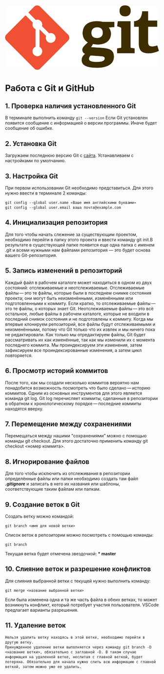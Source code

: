 ![Logo Git](Git-Logo-2Color.png)
# Работа с Git и GitHub
## 1. Проверка наличия установленного Git
В терминале выполнить команду `git --version`
Если Git установлен появится сообщение с информацией о версии программы. Иначе будет сообщение об ошибке.
## 2. Установка Git
Загружаем последнюю версию Git с [сайта](https://git-scm.com/downloads). 
Устанавливаем с настройками по умолчанию.
## 3. Настройка Git
При первом использовании Git необходимо представиться.
Для этого нужно ввести в терминале 2 команды:
```
git config --global user.name «Ваше имя английскими буквами»
git config --global user.email ваша почта@example.com
```

## 4. Инициализация репозитория
Для того чтобы начать слежение за существующим проектом, необходимо перейти в папку этого проекта и ввести команду git init.В результате в существующей папке появится еще одна папка с именем .git и всеми
нужными нам файлами репозитория — это будет основа вашего Git-репозитория. 
## 5. Запись изменений в репозиторий
Каждый файл в рабочем каталоге может находиться в одном из двух состояний: отслеживаемые и неотслеживаемые. Отслеживаемые файлы — это те файлы, которые были в последнем снимке состояния проекта; они могут быть неизменёнными, изменёнными или подготовленными к коммиту. Если кратко, то отслеживаемые файлы — это те файлы, о которых знает Git.
Неотслеживаемые файлы — это всё остальное, любые файлы в рабочем каталоге, которые не входили в последний снимок состояния и не подготовлены к коммиту. Когда мы впервые клонируем репозиторий, все файлы будут отслеживаемыми и неизменёнными, потому что Git только что их извлек и мы ничего пока не редактировали.
Как только мы отредактируем файлы, Git будет рассматривать их как изменённые, так как мы изменили их с момента последнего коммита. Мы проиндексируем эти изменения, затем зафиксируем все проиндексированные изменения, а затем цикл повторяется.
## 6. Просмотр историй коммитов
После того, как мы создали несколько коммитов вероятно нам понадобится возможность посмотреть что было сделано — историю коммитов. Одним из основных инструментов для этого является команда git log. Git log перечисляет коммиты, сделанные в репозитории в обратном к хронологическому порядке — последние коммиты находятся вверху.
## 7. Перемещение между сохранениями
Перемещаться между нашими "сохранениями" можно с помощью команды git checkout. Для этого достаточно применить команду git checkout <номер коммита>.

## 8. Игнорирование файлов
Для того чтобы исключить из отслеживания в репозитории определённые файлы или папки необходимо создать там файл ***.gitignore*** и записать в него их названия или шаблоны, соответствующие таким файлам или папкам.

## 9. Создание веток в Git
Создать ветку можно командой:
```
git branch <имя для новой ветки>
```
Список веток в репозитории можно посмотреть с помощью команды:
```
git branch
```
Текущая ветка будет отмечена звездочкой: **\* master**

## 10. Слияние веток и разрешение конфликтов
Для слияния выбранной ветки с текущей нужно выполнить команду:
```
git merge <название выбранной ветки>
```
Если была изменена одна и та же часть файла в обеих ветках, то может возникнуть конфликт, который потребует участия пользователя. VSCode предлагает варианты разрешения.
 ## 11. Удаление веток
 ```
 Нельзя удалить ветку находясь в этой ветке, необходимо перейти в другую ветку.  
 Принужденное удаление ветки выполняется через команду git branch -D <название ветки>, обязательно c заглавной -D. В таком случае информация на удаленной ветке, неслитая с главной веткой, будет потеряна. Обязательно для начала нужно слить всю информацию с главной веткой, затем можно уже ее удалить.
 ```